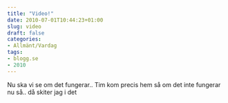 ```yaml
---
title: "Video!"
date: 2010-07-01T10:44:23+01:00
slug: video
draft: false
categories:
- Allmänt/Vardag
tags:
- blogg.se
- 2010
---
```

Nu ska vi se om det fungerar.. Tim kom precis hem så om det inte fungerar nu så.. då skiter jag i det